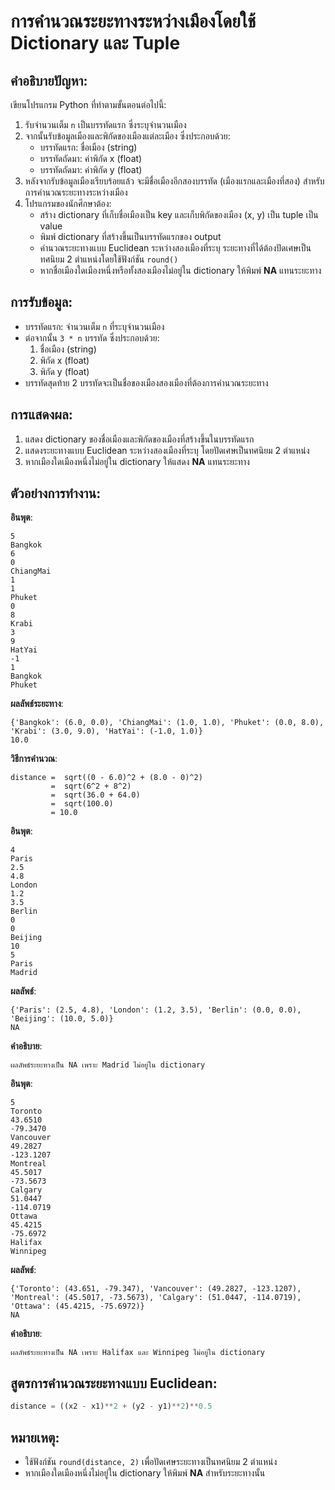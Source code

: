 # การคำนวณระยะทางระหว่างเมืองโดยใช้ Dictionary และ Tuple

## คำอธิบายปัญหา:
เขียนโปรแกรม Python ที่ทำตามขั้นตอนต่อไปนี้:
1. รับจำนวนเต็ม `n` เป็นบรรทัดแรก ซึ่งระบุจำนวนเมือง
2. จากนั้นรับข้อมูลเมืองและพิกัดของเมืองแต่ละเมือง ซึ่งประกอบด้วย:
   - บรรทัดแรก: ชื่อเมือง (string)
   - บรรทัดถัดมา: ค่าพิกัด x (float)
   - บรรทัดถัดมา: ค่าพิกัด y (float)
3. หลังจากรับข้อมูลเมืองเรียบร้อยแล้ว จะมีชื่อเมืองอีกสองบรรทัด (เมืองแรกและเมืองที่สอง) สำหรับการคำนวณระยะทางระหว่างเมือง
4. โปรแกรมของนักศึกษาต้อง:
   - สร้าง dictionary ที่เก็บชื่อเมืองเป็น key และเก็บพิกัดของเมือง (x, y) เป็น tuple เป็น value
   - พิมพ์ dictionary ที่สร้างขึ้นเป็นบรรทัดแรกของ output
   - คำนวณระยะทางแบบ Euclidean ระหว่างสองเมืองที่ระบุ ระยะทางที่ได้ต้องปัดเศษเป็นทศนิยม 2 ตำแหน่งโดยใช้ฟังก์ชัน `round()`
   - หากชื่อเมืองใดเมืองหนึ่งหรือทั้งสองเมืองไม่อยู่ใน dictionary ให้พิมพ์ **NA** แทนระยะทาง

## การรับข้อมูล:
- บรรทัดแรก: จำนวนเต็ม `n` ที่ระบุจำนวนเมือง
- ต่อจากนั้น `3 * n` บรรทัด ซึ่งประกอบด้วย:
  1. ชื่อเมือง (string)
  2. พิกัด x (float)
  3. พิกัด y (float)
- บรรทัดสุดท้าย 2 บรรทัดจะเป็นชื่อของเมืองสองเมืองที่ต้องการคำนวณระยะทาง

## การแสดงผล:
1. แสดง dictionary ของชื่อเมืองและพิกัดของเมืองที่สร้างขึ้นในบรรทัดแรก
2. แสดงระยะทางแบบ Euclidean ระหว่างสองเมืองที่ระบุ โดยปัดเศษเป็นทศนิยม 2 ตำแหน่ง
3. หากเมืองใดเมืองหนึ่งไม่อยู่ใน dictionary ให้แสดง **NA** แทนระยะทาง

## ตัวอย่างการทำงาน:

**อินพุต**:
```
5
Bangkok
6
0
ChiangMai
1
1
Phuket
0
8
Krabi
3
9
HatYai
-1
1
Bangkok
Phuket
```

**ผลลัพธ์ระยะทาง**:
```
{'Bangkok': (6.0, 0.0), 'ChiangMai': (1.0, 1.0), 'Phuket': (0.0, 8.0), 'Krabi': (3.0, 9.0), 'HatYai': (-1.0, 1.0)}
10.0
```
**วิธีการคำนวณ**:
```
distance =  sqrt((0 - 6.0)^2 + (8.0 - 0)^2)
         =  sqrt(6^2 + 8^2)
         =  sqrt(36.0 + 64.0)
         =  sqrt(100.0)
         = 10.0
```

**อินพุต**:
```
4
Paris
2.5
4.8
London
1.2
3.5
Berlin
0
0
Beijing
10
5
Paris
Madrid
```

**ผลลัพธ์**:
```
{'Paris': (2.5, 4.8), 'London': (1.2, 3.5), 'Berlin': (0.0, 0.0), 'Beijing': (10.0, 5.0)}
NA
```
**คำอธิบาย**:
```
ผลลัพธ์ระยะทางเป็น NA เพราะ Madrid ไม่อยู่ใน dictionary
```
**อินพุต**:
```
5
Toronto
43.6510
-79.3470
Vancouver
49.2827
-123.1207
Montreal
45.5017
-73.5673
Calgary
51.0447
-114.0719
Ottawa
45.4215
-75.6972
Halifax
Winnipeg
```

**ผลลัพธ์**:
```
{'Toronto': (43.651, -79.347), 'Vancouver': (49.2827, -123.1207), 'Montreal': (45.5017, -73.5673), 'Calgary': (51.0447, -114.0719), 'Ottawa': (45.4215, -75.6972)}
NA
```
**คำอธิบาย**:
```
ผลลัพธ์ระยะทางเป็น NA เพราะ Halifax และ Winnipeg ไม่อยู่ใน dictionary
```

## สูตรการคำนวณระยะทางแบบ Euclidean:
```python
distance = ((x2 - x1)**2 + (y2 - y1)**2)**0.5
```

## หมายเหตุ:
- ใช้ฟังก์ชัน `round(distance, 2)` เพื่อปัดเศษระยะทางเป็นทศนิยม 2 ตำแหน่ง
- หากเมืองใดเมืองหนึ่งไม่อยู่ใน dictionary ให้พิมพ์ **NA** สำหรับระยะทางนั้น
